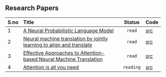 ## Research Papers


S.no| Title | Status | Code |
| :-------- | :------- | :--------------------------------: | ----         
|1 | [A Neural Probabilistic Language Model](https://www.jmlr.org/papers/volume3/bengio03a/bengio03a.pdf)|`read`| [src](https://github.com/sindhu213/Research-Papers/blob/master/src/neural_probabilistic_language_model.ipynb)
|2 | [Neural machine translation by jointly learning to align and translate](https://arxiv.org/pdf/1409.0473) |`read` | [src](https://github.com/sindhu213/Research-Papers/blob/master/src/NMT_with_attention.ipynb)
|3 | [Effective Approaches to Attention-based Neural Machine Translation](https://arxiv.org/pdf/1508.04025)|`read`|  [src](https://github.com/sindhu213/Research-Papers/blob/master/src/Effective_Approaches_to_NMT_with_Attention.ipynb)
|4 | [Attention is all you need](https://arxiv.org/pdf/1706.03762)|`reading`| [src](https://github.com/sindhu213/Research-Papers/blob/master/src/Transformers.ipynb)

 
